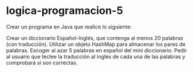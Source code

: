 # logica-programacion-5
Crear un programa en Java que realice lo siguiente:

Crear un diccionario Español-Inglés, que contenga al menos 20 palabras (con traducción).
Utilizar un objeto HashMap para almacenar los pares de palabras.
Escoger al azar 5 palabras en español del mini diccionario.
Pedir al usuario que teclee la traducción al inglés de cada una de las palabras y comprobará si son correctas.
